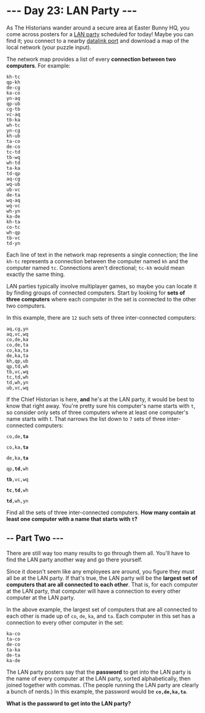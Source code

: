 # --- Day 23: LAN Party ---

As The Historians wander around a secure area at Easter Bunny HQ, you come across posters for a [LAN party](https://en.wikipedia.org/wiki/LAN_party) scheduled for today! Maybe you can find it; you connect to a nearby [datalink port](https://en.wikipedia.org/wiki/LAN_party) and download a map of the local network (your puzzle input).

The network map provides a list of every **connection between two computers**. For example:

```text
kh-tc
qp-kh
de-cg
ka-co
yn-aq
qp-ub
cg-tb
vc-aq
tb-ka
wh-tc
yn-cg
kh-ub
ta-co
de-co
tc-td
tb-wq
wh-td
ta-ka
td-qp
aq-cg
wq-ub
ub-vc
de-ta
wq-aq
wq-vc
wh-yn
ka-de
kh-ta
co-tc
wh-qp
tb-vc
td-yn
```

Each line of text in the network map represents a single connection; the line `kh-tc` represents a connection between the computer named `kh` and the computer named `tc`. Connections aren't directional; `tc-kh` would mean exactly the same thing.

LAN parties typically involve multiplayer games, so maybe you can locate it by finding groups of connected computers. Start by looking for **sets of three computers** where each computer in the set is connected to the other two computers.

In this example, there are `12` such sets of three inter-connected computers:

```text
aq,cg,yn
aq,vc,wq
co,de,ka
co,de,ta
co,ka,ta
de,ka,ta
kh,qp,ub
qp,td,wh
tb,vc,wq
tc,td,wh
td,wh,yn
ub,vc,wq
```

If the Chief Historian is here, **and** he's at the LAN party, it would be best to know that right away. You're pretty sure his computer's name starts with `t`, so consider only sets of three computers where at least one computer's name starts with t. That narrows the list down to `7` sets of three inter-connected computers:

`co,de,`**`ta`**

`co,ka,`**`ta`**

`de,ka,`**`ta`**

`qp,`**`td`**`,wh`

**`tb`**`,vc,wq`

**`tc`**`,`**`td`**`,wh`

**`td`**`,wh,yn`

Find all the sets of three inter-connected computers. **How many contain at least one computer with a name that starts with `t`?**

## -- Part Two ---

There are still way too many results to go through them all. You'll have to find the LAN party another way and go there yourself.

Since it doesn't seem like any employees are around, you figure they must all be at the LAN party. If that's true, the LAN party will be the **largest set of computers that are all connected to each other**. That is, for each computer at the LAN party, that computer will have a connection to every other computer at the LAN party.

In the above example, the largest set of computers that are all connected to each other is made up of `co`, `de`, `ka`, and `ta`. Each computer in this set has a connection to every other computer in the set:

```text
ka-co
ta-co
de-co
ta-ka
de-ta
ka-de
```

The LAN party posters say that the **password** to get into the LAN party is the name of every computer at the LAN party, sorted alphabetically, then joined together with commas. (The people running the LAN party are clearly a bunch of nerds.) In this example, the password would be **`co,de,ka,ta`**.

**What is the password to get into the LAN party?**
